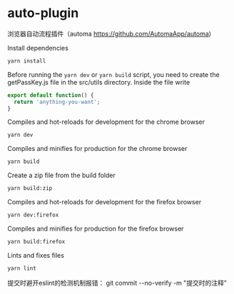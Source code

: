 # auto-plugin
浏览器自动流程插件（automa  https://github.com/AutomaApp/automa)

Install dependencies
```bash
yarn install
```

Before running the `yarn dev` or `yarn build` script, you need to create the getPassKey.js file in the src/utils directory. Inside the file write

```js
export default function() {
  return 'anything-you-want';
}
```

Compiles and hot-reloads for development for the chrome browser
```bash
yarn dev
```

Compiles and minifies for production for the chrome browser
```bash
yarn build
```

Create a zip file from the build folder
```bash
yarn build:zip
```

Compiles and hot-reloads for development for the firefox browser
```bash
yarn dev:firefox
```

Compiles and minifies for production for the firefox browser
```bash
yarn build:firefox
```

Lints and fixes files
```bash
yarn lint
```

提交时避开eslint的检测机制报错：
git commit --no-verify -m "提交时的注释"

